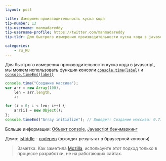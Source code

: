 ```yaml
---
layout: post

title: Измеряем производительность куска кода
tip-number: 13
tip-username: manmadareddy
tip-username-profile: https://twitter.com/manmadareddy
tip-tldr: Для быстрого измерения производительности куска кода в javascript, мы можем использовать функции консоли `console.time(label)` и `console.timeEnd(label)`

categories:
    - ru_RU
---
```


Для быстрого измерения производительности куска кода в javascript, мы можем использовать функции консоли
[`console.time(label)`](https://developer.chrome.com/devtools/docs/console-api#consoletimelabel) и [`console.timeEnd(label)`](https://developer.chrome.com/devtools/docs/console-api#consoletimeendlabel)

```javascript
console.time("Создание массива");
var arr = new Array(100),
    len = arr.length,
    i;

for (i = 0; i < len; i++) {
    arr[i] = new Object();
};
console.timeEnd("Array initialize"); // Выведет: Создание массива: 0.711ms
```

Больше информации:
[Объект console](https://github.com/DeveloperToolsWG/console-object),
[Javascript бенчмаркинг](https://mathiasbynens.be/notes/javascript-benchmarking)

Демо: [jsfiddle](https://jsfiddle.net/meottb62/) - [codepen](http://codepen.io/anon/pen/JGJPoa) (выводит результат в браузерной консоли)

> Заметка: Как заметила [Mozilla](https://developer.mozilla.org/en-US/docs/Web/API/Console/time), используйте этот подход только в процессе разработки, не на работающих сайтах.
